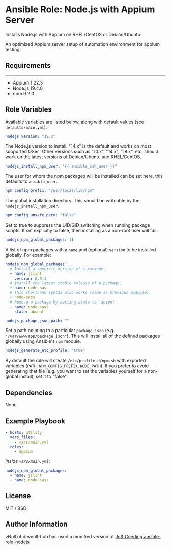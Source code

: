 # Ansible Role: Node.js with Appium Server

Installs Node.js with Appium on RHEL/CentOS or Debian/Ubuntu.

An optimized Appium server setup of automation environment for appium testing.

## Requirements
------------
* Appium 1.22.3
* Node.js 19.4.0
* npm 9.2.0

## Role Variables

Available variables are listed below, along with default values (see `defaults/main.yml`):

```yaml
nodejs_version: "19.x"
```

The Node.js version to install. "14.x" is the default and works on most supported OSes. Other versions such as "10.x", "14.x", "18.x", etc. should work on the latest versions of Debian/Ubuntu and RHEL/CentOS.

```yaml
nodejs_install_npm_user: "{{ ansible_ssh_user }}"
```

The user for whom the npm packages will be installed can be set here, this defaults to `ansible_user`.

```yaml
npm_config_prefix: "/usr/local/lib/npm"
```

The global installation directory. This should be writeable by the `nodejs_install_npm_user`.

```yaml
npm_config_unsafe_perm: "false"
```

Set to true to suppress the UID/GID switching when running package scripts. If set explicitly to false, then installing as a non-root user will fail.

```yaml
nodejs_npm_global_packages: []
```

A list of npm packages with a `name` and (optional) `version` to be installed globally. For example:

```yaml
nodejs_npm_global_packages:
  # Install a specific version of a package.
  - name: jslint
    version: 0.9.3
  # Install the latest stable release of a package.
  - name: node-sass
  # This shorthand syntax also works (same as previous example).
  - node-sass
  # Remove a package by setting state to 'absent'.
  - name: node-sass
    state: absent
```

```yaml
nodejs_package_json_path: ""
```

Set a path pointing to a particular `package.json` (e.g. `"/var/www/app/package.json"`). This will install all of the defined packages globally using Ansible's `npm` module.

```yaml
nodejs_generate_etc_profile: "true"
```
    
By default the role will create `/etc/profile.d/npm.sh` with exported variables (`PATH`, `NPM_CONFIG_PREFIX`, `NODE_PATH`). If you prefer to avoid generating that file (e.g. you want to set the variables yourself for a non-global install), set it to "false".

## Dependencies

None.

## Example Playbook

```yaml
- hosts: utility
  vars_files:
    - vars/main.yml
  roles:
    - appium
```

*Inside `vars/main.yml`*:

```yaml
nodejs_npm_global_packages:
  - name: jslint
  - name: node-sass
```

## License

MIT / BSD

## Author Information

vNull of devnull-hub has used a modified version of  [Jeff Geerling ansible-role-nodejs][ansible-role-nodejs]


[//]: Links
[ansible-role-nodejs]: https://github.com/geerlingguy/ansible-role-nodejs